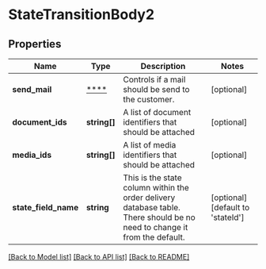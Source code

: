 # StateTransitionBody2

## Properties
Name | Type | Description | Notes
------------ | ------------- | ------------- | -------------
**send_mail** | [****](.md) | Controls if a mail should be send to the customer. | [optional] 
**document_ids** | **string[]** | A list of document identifiers that should be attached | [optional] 
**media_ids** | **string[]** | A list of media identifiers that should be attached | [optional] 
**state_field_name** | **string** | This is the state column within the order delivery database table. There should be no need to change it from the default. | [optional] [default to 'stateId']

[[Back to Model list]](../../README.md#documentation-for-models) [[Back to API list]](../../README.md#documentation-for-api-endpoints) [[Back to README]](../../README.md)

